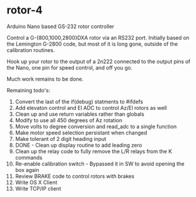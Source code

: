 # rotor-4
Arduino Nano based GS-232 rotor controller

Control a G-{800,1000,2800}DXA rotor via an RS232 port. Initially based on the Lemington G-2800 code, but most of it is long gone, outside of the calibration routines. 

Hook up your rotor to the output of a 2n222 connected to the output pins of the Nano, one pin for speed control, and off you go. 

Much work remains to be done.

  Remaining todo's:
  
  1) Convert the last of the if(debug) statments to #ifdefs
  2) Add elevaton control and El ADC to control Az/El rotors as well
  3) Clean up and use return variables rather than globals
  4) Modify to use all 450 degrees of Az rotation
  5) Move volts to degree conversion and read_adc to a single function
  6) Make motor speed selection persistant when changed
  7) Make tolerant of 2 digit heading input
  8) DONE - Clean up display routine to add leading zero
  9) Clean up the relay code to fully remove the L/R relays from the K commands
  10) Re-enable calibration switch - Bypassed it in SW to avoid opening the box again
  11) Review BRAKE code to control rotors with brakes
  12) Write OS X Client
  13) Write TCP/IP client
